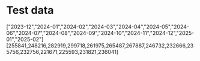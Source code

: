 # Test data
["2023-12","2024-01","2024-02","2024-03","2024-04","2024-05","2024-06","2024-07","2024-08","2024-09","2024-10","2024-11","2024-12","2025-01","2025-02"]
[255841,248216,282919,299718,261975,265487,267887,246732,232666,235756,232756,221671,225593,231821,236041]
